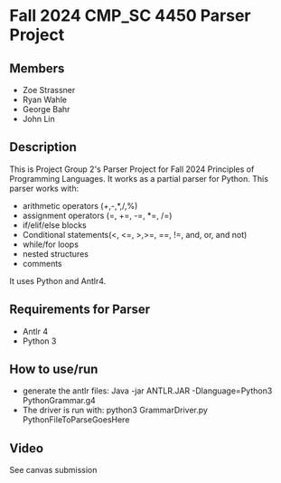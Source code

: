 # Fall 2024 CMP_SC 4450 Parser Project

## Members
- Zoe Strassner
- Ryan Wahle 
- George Bahr 
- John Lin

## Description
This is Project Group 2's Parser Project for Fall 2024 Principles of Programming Languages. It works as a partial parser for Python. 
This parser works with:
- arithmetic operators (+,-,*,/,%)
- assignment operators (=, +=, -=, *=, /=)
- if/elif/else blocks
- Conditional statements(<, <=, >,>=, ==, !=, and, or, and not)
- while/for loops
- nested structures
- comments

It uses Python and Antlr4.

## Requirements for Parser 
- Antlr 4
- Python 3

## How to use/run
- generate the antlr files: Java -jar ANTLR.JAR -Dlanguage=Python3 PythonGrammar.g4
- The driver is run with: python3 GrammarDriver.py PythonFileToParseGoesHere

## Video
See canvas submission 
